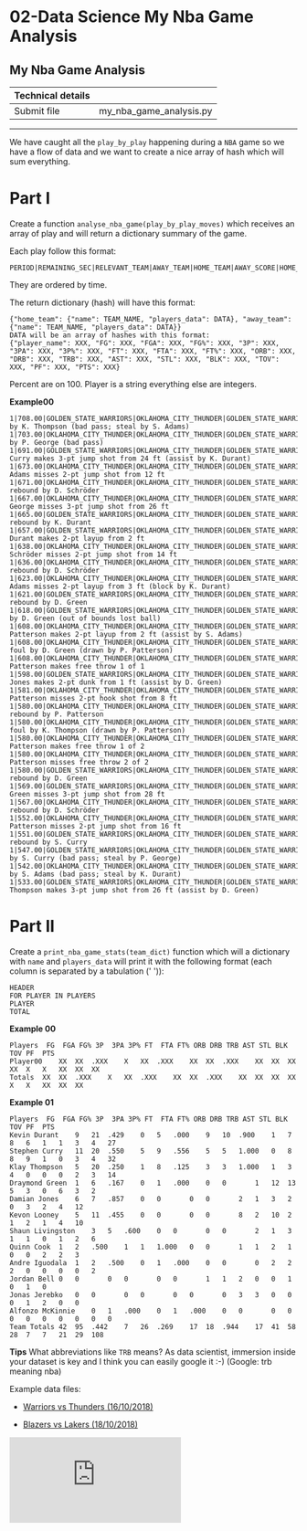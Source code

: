# 02-Data Science My Nba Game Analysis


<div class="row">
<div class="col tab-content">
<div class="tab-pane active show" id="subject" role="tabpanel">
<div class="row">
<div class="col-md-12 col-xl-12">
<div class="markdown-body">
<p class="text-muted m-b-15">
</p><h2>My Nba Game Analysis</h2>
<table>
<thead>
<tr>
<th>Technical details</th>
<th></th>
</tr>
</thead>
<tbody>
<tr>
<td>Submit file</td>
<td>my_nba_game_analysis.py</td>
</tr>
</tbody>
</table>
<hr>
<p>We have caught all the <code>play_by_play</code> happening during a <code>NBA</code> game so we have a flow of data and we want to create a nice array of hash which will sum everything.</p>
<h1>Part I</h1>
<p>Create a function <code>analyse_nba_game(play_by_play_moves)</code> which receives an array of play and will return a dictionary summary of the game.</p>
<p>Each play follow this format:</p>
<pre class=" language-plain"><code class=" language-plain">PERIOD|REMAINING_SEC|RELEVANT_TEAM|AWAY_TEAM|HOME_TEAM|AWAY_SCORE|HOME_SCORE|DESCRIPTION
</code></pre>
<p>They are ordered by time.</p>
<p>The return dictionary (hash) will have this format:</p>
<pre class=" language-plain"><code class=" language-plain">{"home_team": {"name": TEAM_NAME, "players_data": DATA}, "away_team": {"name": TEAM_NAME, "players_data": DATA}}
DATA will be an array of hashes with this format:
{"player_name": XXX, "FG": XXX, "FGA": XXX, "FG%": XXX, "3P": XXX, "3PA": XXX, "3P%": XXX, "FT": XXX, "FTA": XXX, "FT%": XXX, "ORB": XXX, "DRB": XXX, "TRB": XXX, "AST": XXX, "STL": XXX, "BLK": XXX, "TOV": XXX, "PF": XXX, "PTS": XXX}
</code></pre>
<p>Percent are on 100.
Player is a string everything else are integers.</p>
<p><strong>Example00</strong></p>
<pre class=" language-plain"><code class=" language-plain">1|708.00|GOLDEN_STATE_WARRIORS|OKLAHOMA_CITY_THUNDER|GOLDEN_STATE_WARRIORS|0|0|Turnover by K. Thompson (bad pass; steal by S. Adams)
1|703.00|OKLAHOMA_CITY_THUNDER|OKLAHOMA_CITY_THUNDER|GOLDEN_STATE_WARRIORS|0|0|Turnover by P. George (bad pass)
1|691.00|GOLDEN_STATE_WARRIORS|OKLAHOMA_CITY_THUNDER|GOLDEN_STATE_WARRIORS|0|3|S. Curry makes 3-pt jump shot from 24 ft (assist by K. Durant)
1|673.00|OKLAHOMA_CITY_THUNDER|OKLAHOMA_CITY_THUNDER|GOLDEN_STATE_WARRIORS|0|3|S. Adams misses 2-pt jump shot from 12 ft
1|671.00|OKLAHOMA_CITY_THUNDER|OKLAHOMA_CITY_THUNDER|GOLDEN_STATE_WARRIORS|0|3|Offensive rebound by D. Schröder
1|667.00|OKLAHOMA_CITY_THUNDER|OKLAHOMA_CITY_THUNDER|GOLDEN_STATE_WARRIORS|0|3|P. George misses 3-pt jump shot from 26 ft
1|665.00|GOLDEN_STATE_WARRIORS|OKLAHOMA_CITY_THUNDER|GOLDEN_STATE_WARRIORS|0|3|Defensive rebound by K. Durant
1|657.00|GOLDEN_STATE_WARRIORS|OKLAHOMA_CITY_THUNDER|GOLDEN_STATE_WARRIORS|0|5|K. Durant makes 2-pt layup from 2 ft
1|638.00|OKLAHOMA_CITY_THUNDER|OKLAHOMA_CITY_THUNDER|GOLDEN_STATE_WARRIORS|0|5|D. Schröder misses 2-pt jump shot from 14 ft
1|636.00|OKLAHOMA_CITY_THUNDER|OKLAHOMA_CITY_THUNDER|GOLDEN_STATE_WARRIORS|0|5|Offensive rebound by D. Schröder
1|623.00|OKLAHOMA_CITY_THUNDER|OKLAHOMA_CITY_THUNDER|GOLDEN_STATE_WARRIORS|0|5|S. Adams misses 2-pt layup from 3 ft (block by K. Durant)
1|621.00|GOLDEN_STATE_WARRIORS|OKLAHOMA_CITY_THUNDER|GOLDEN_STATE_WARRIORS|0|5|Defensive rebound by D. Green
1|618.00|GOLDEN_STATE_WARRIORS|OKLAHOMA_CITY_THUNDER|GOLDEN_STATE_WARRIORS|0|5|Turnover by D. Green (out of bounds lost ball)
1|608.00|OKLAHOMA_CITY_THUNDER|OKLAHOMA_CITY_THUNDER|GOLDEN_STATE_WARRIORS|2|5|P. Patterson makes 2-pt layup from 2 ft (assist by S. Adams)
1|608.00|OKLAHOMA_CITY_THUNDER|OKLAHOMA_CITY_THUNDER|GOLDEN_STATE_WARRIORS|2|5|Shooting foul by D. Green (drawn by P. Patterson)
1|608.00|OKLAHOMA_CITY_THUNDER|OKLAHOMA_CITY_THUNDER|GOLDEN_STATE_WARRIORS|3|5|P. Patterson makes free throw 1 of 1
1|598.00|GOLDEN_STATE_WARRIORS|OKLAHOMA_CITY_THUNDER|GOLDEN_STATE_WARRIORS|3|7|D. Jones makes 2-pt dunk from 1 ft (assist by D. Green)
1|581.00|OKLAHOMA_CITY_THUNDER|OKLAHOMA_CITY_THUNDER|GOLDEN_STATE_WARRIORS|3|7|P. Patterson misses 2-pt hook shot from 8 ft
1|580.00|OKLAHOMA_CITY_THUNDER|OKLAHOMA_CITY_THUNDER|GOLDEN_STATE_WARRIORS|3|7|Offensive rebound by P. Patterson
1|580.00|OKLAHOMA_CITY_THUNDER|OKLAHOMA_CITY_THUNDER|GOLDEN_STATE_WARRIORS|3|7|Shooting foul by K. Thompson (drawn by P. Patterson)
1|580.00|OKLAHOMA_CITY_THUNDER|OKLAHOMA_CITY_THUNDER|GOLDEN_STATE_WARRIORS|4|7|P. Patterson makes free throw 1 of 2
1|580.00|OKLAHOMA_CITY_THUNDER|OKLAHOMA_CITY_THUNDER|GOLDEN_STATE_WARRIORS|4|7|P. Patterson misses free throw 2 of 2
1|580.00|GOLDEN_STATE_WARRIORS|OKLAHOMA_CITY_THUNDER|GOLDEN_STATE_WARRIORS|4|7|Defensive rebound by D. Green
1|569.00|GOLDEN_STATE_WARRIORS|OKLAHOMA_CITY_THUNDER|GOLDEN_STATE_WARRIORS|4|7|D. Green misses 3-pt jump shot from 28 ft
1|567.00|OKLAHOMA_CITY_THUNDER|OKLAHOMA_CITY_THUNDER|GOLDEN_STATE_WARRIORS|4|7|Defensive rebound by D. Schröder
1|552.00|OKLAHOMA_CITY_THUNDER|OKLAHOMA_CITY_THUNDER|GOLDEN_STATE_WARRIORS|4|7|P. Patterson misses 2-pt jump shot from 16 ft
1|551.00|GOLDEN_STATE_WARRIORS|OKLAHOMA_CITY_THUNDER|GOLDEN_STATE_WARRIORS|4|7|Defensive rebound by S. Curry
1|547.00|GOLDEN_STATE_WARRIORS|OKLAHOMA_CITY_THUNDER|GOLDEN_STATE_WARRIORS|4|7|Turnover by S. Curry (bad pass; steal by P. George)
1|542.00|OKLAHOMA_CITY_THUNDER|OKLAHOMA_CITY_THUNDER|GOLDEN_STATE_WARRIORS|4|7|Turnover by S. Adams (bad pass; steal by K. Durant)
1|533.00|GOLDEN_STATE_WARRIORS|OKLAHOMA_CITY_THUNDER|GOLDEN_STATE_WARRIORS|4|10|K. Thompson makes 3-pt jump shot from 26 ft (assist by D. Green)
</code></pre>
<h1>Part II</h1>
<p>Create a <code>print_nba_game_stats(team_dict)</code> function which will a dictionary with <code>name</code> and <code>players_data</code> will print it with the following format (each column is separated by a tabulation (' ')):</p>
<pre class=" language-plain"><code class=" language-plain">HEADER
FOR PLAYER IN PLAYERS
PLAYER
TOTAL
</code></pre>
<p><strong>Example 00</strong></p>
<pre class=" language-plain"><code class=" language-plain">Players	FG	FGA	FG%	3P	3PA	3P%	FT	FTA	FT%	ORB	DRB	TRB	AST	STL	BLK	TOV	PF	PTS
Player00	XX	XX	.XXX	X	XX	.XXX	XX	XX	.XXX	XX	XX	XX	XX	X	X	XX	XX	XX
Totals	XX	XX	.XXX	X	XX	.XXX	XX	XX	.XXX	XX	XX	XX	XX	X	X	XX	XX	XX
</code></pre>
<p><strong>Example 01</strong></p>
<pre class=" language-plain"><code class=" language-plain">Players	FG	FGA	FG%	3P	3PA	3P%	FT	FTA	FT%	ORB	DRB	TRB	AST	STL	BLK	TOV	PF	PTS
Kevin Durant	9	21	.429	0	5	.000	9	10	.900	1	7	8	6	1	1	3	4	27
Stephen Curry	11	20	.550	5	9	.556	5	5	1.000	0	8	8	9	1	0	3	4	32
Klay Thompson	5	20	.250	1	8	.125	3	3	1.000	1	3	4	0	0	0	2	3	14
Draymond Green	1	6	.167	0	1	.000	0	0		1	12	13	5	3	0	6	3	2
Damian Jones	6	7	.857	0	0		0	0		2	1	3	2	0	3	2	4	12
Kevon Looney	5	11	.455	0	0		0	0		8	2	10	2	1	2	1	4	10
Shaun Livingston	3	5	.600	0	0		0	0		2	1	3	1	1	0	1	2	6
Quinn Cook	1	2	.500	1	1	1.000	0	0		1	1	2	1	0	0	2	2	3
Andre Iguodala	1	2	.500	0	1	.000	0	0		0	2	2	2	0	0	0	0	2
Jordan Bell	0	0		0	0		0	0		1	1	2	0	0	1	0	1	0
Jonas Jerebko	0	0		0	0		0	0		0	3	3	0	0	0	1	2	0	0
Alfonzo McKinnie	0	1	.000	0	1	.000	0	0		0	0	0	0	0	0	0	0	0
Team Totals	42	95	.442	7	26	.269	17	18	.944	17	41	58	28	7	7	21	29	108
</code></pre>
<p><strong>Tips</strong>
What abbreviations like <code>TRB</code> means?
As data scientist, immersion inside your dataset is key and I think you can easily google it :-)
(Google: trb meaning nba)</p>
<p>Example data files:</p>
<ul>
<li>
<p><a href="https://storage.googleapis.com/qwasar-public/nba_game_warriors_thunder_20181016.txt" target="_blank">Warriors vs Thunders (16/10/2018)</a></p>
</li>
<li>
<p><a href="https://storage.googleapis.com/qwasar-public/nba_game_blazers_lakers_20181018.txt" target="_blank">Blazers vs Lakers (18/10/2018)</a></p>
</li>
</ul>

<p></p>
</div>

</div>
</div>
</div>
<div class="tab-pane" id="resources" role="tabpanel">
<div class="row">
<div class="col-xl-12">
<div class="row text-center">
<div class="col p-t-10 f-12">
<p>

</p>
</div>
</div>
<div class="row text-center">
<div class="col">
<iframe frameborder="0" src="https://www.youtube.com/embed/vZt-DSAeCkc"></iframe>
</div>
</div>

</div>
</div>
</div>
</div>
</div>
